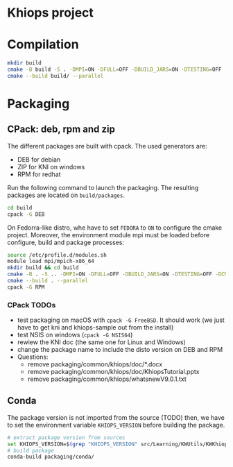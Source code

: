 # Khiops project

# Compilation

```bash
mkdir build
cmake -B build -S . -DMPI=ON -DFULL=OFF -DBUILD_JARS=ON -DTESTING=OFF -DCMAKE_BUILD_TYPE=Release
cmake --build build/ --parallel
```

# Packaging

## CPack: deb, rpm and zip

The different packages are built with cpack. The used generators are:

- DEB for debian
- ZIP for KNI on windows
- RPM for redhat
  
Run the following command to launch the packaging. The resulting packages are located on `build/packages`.

```bash
cd build
cpack -G DEB
```

On Fedorra-like distro, whe have to set `FEDORA` to `ON` to configure the cmake project. Moreover, the environment module mpi must be loaded before configure, build and package processes:

```bash
source /etc/profile.d/modules.sh
module load mpi/mpich-x86_64
mkdir build && cd build
cmake -B . -S .. -DMPI=ON -DFULL=OFF -DBUILD_JARS=ON -DTESTING=OFF -DCMAKE_BUILD_TYPE=Release -DFEDORA=ON
cmake --build . --parallel
cpack -G RPM
```

### CPack TODOs

- test packaging on macOS with `cpack -G FreeBSD`. It should work (we just have to get kni and khiops-sample out from the install)
- test NSIS on windows (`cpack -G NSIS64`)
- rewiew the KNI doc (the same one for Linux and Windows)
- change the package name to include the disto version on DEB and RPM
- Questions:
  - remove packaging/common/khiops/doc/*.docx
  - remove packaging/common/khiops/doc/KhiopsTutorial.pptx
  - remove packaging/common/khiops/whatsnewV9.0.1.txt

## Conda

The package version is not imported from the source (TODO) then, we have to set the environment variable `KHIOPS_VERSION` before building the package.

```bash
# extract package version from sources
set KHIOPS_VERSION=$(grep "KHIOPS_VERSION" src/Learning/KWUtils/KWKhiopsVersion.h | cut -d"(" -f2 | cut -d")" -f1)
# build package
conda-build packaging/conda/
```
